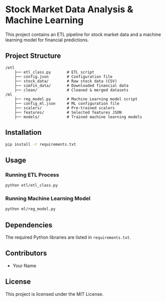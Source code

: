 # Stock Market Data Analysis & Machine Learning

This project contains an ETL pipeline for stock market data and a machine learning model for financial predictions.

## Project Structure

```
/etl
    ├── etl_class.py       # ETL script
    ├── config.json        # Configuration file
    ├── stock_data/        # Raw stock data (CSV)
    ├── simfin_data/       # Downloaded financial data
    ├── clean/             # Cleaned & merged datasets
/ml
    ├── reg_model.py       # Machine Learning model script
    ├── config_ml.json     # ML configuration file
    ├── scalers/           # Pre-trained scalers
    ├── features/          # Selected features JSON
    ├── models/            # Trained machine learning models
```

## Installation

```sh
pip install -r requirements.txt
```

## Usage

### Running ETL Process
```sh
python etl/etl_class.py
```

### Running Machine Learning Model
```sh
python ml/reg_model.py
```

## Dependencies
The required Python libraries are listed in `requirements.txt`.

## Contributors
- Your Name

## License
This project is licensed under the MIT License.
